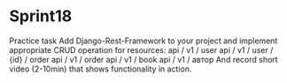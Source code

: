 # Sprint18
Practice task Add Django-Rest-Framework to your project and implement appropriate CRUD operation for resources:  api / v1 / user   api / v1 / user / {id} / order   api / v1 / order   api / v1 / book   api / v1 / автор     And record short video (2-10min) that shows functionality in action.
